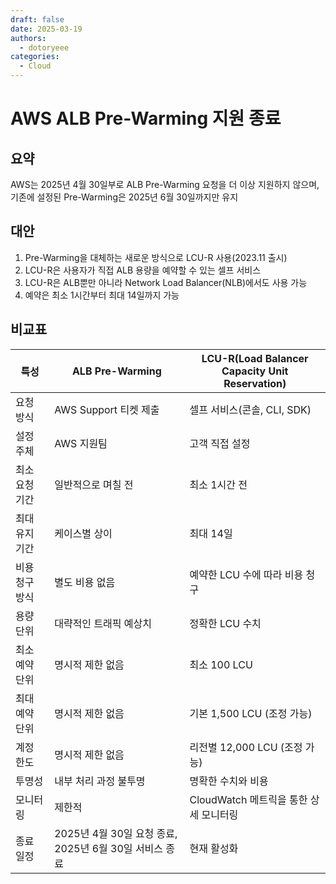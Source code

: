 ```yaml
---
draft: false
date: 2025-03-19
authors:
  - dotoryeee
categories:
  - Cloud
---
```

# AWS ALB Pre-Warming 지원 종료

<!-- more -->

## 요약
AWS는 2025년 4월 30일부로 ALB Pre-Warming 요청을 더 이상 지원하지 않으며, 기존에 설정된 Pre-Warming은 2025년 6월 30일까지만 유지

## 대안
1. Pre-Warming을 대체하는 새로운 방식으로 LCU-R 사용(2023.11 출시)
2. LCU-R은 사용자가 직접 ALB 용량을 예약할 수 있는 셀프 서비스
3. LCU-R은 ALB뿐만 아니라 Network Load Balancer(NLB)에서도 사용 가능
4. 예약은 최소 1시간부터 최대 14일까지 가능

## 비교표
| 특성 | ALB Pre-Warming | LCU-R(Load Balancer Capacity Unit Reservation) |
|------|----------------|----------------------------------------------|
| 요청 방식 | AWS Support 티켓 제출 | 셀프 서비스(콘솔, CLI, SDK) |
| 설정 주체 | AWS 지원팀 | 고객 직접 설정 |
| 최소 요청 기간 | 일반적으로 며칠 전 | 최소 1시간 전 |
| 최대 유지 기간 | 케이스별 상이 | 최대 14일 |
| 비용 청구 방식 | 별도 비용 없음 | 예약한 LCU 수에 따라 비용 청구 |
| 용량 단위 | 대략적인 트래픽 예상치 | 정확한 LCU 수치 |
| 최소 예약 단위 | 명시적 제한 없음 | 최소 100 LCU |
| 최대 예약 단위 | 명시적 제한 없음 | 기본 1,500 LCU (조정 가능) |
| 계정 한도 | 명시적 제한 없음 | 리전별 12,000 LCU (조정 가능) |
| 투명성 | 내부 처리 과정 불투명 | 명확한 수치와 비용 |
| 모니터링 | 제한적 | CloudWatch 메트릭을 통한 상세 모니터링 |
| 종료 일정 | 2025년 4월 30일 요청 종료, 2025년 6월 30일 서비스 종료 | 현재 활성화 |